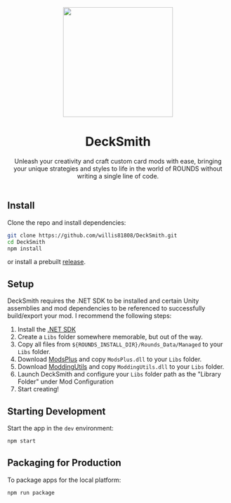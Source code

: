 <div align="center">
  <img src="https://raw.githubusercontent.com/willis81808/DeckSmith/main/assets/icon.png" width="250px" style="user-select: none;" />
  <h1>DeckSmith</h1>
  Unleash your creativity and craft custom card mods with ease, bringing your unique strategies and styles to life in the world of ROUNDS without writing a single line of code.
</div>

<br>

## Install

Clone the repo and install dependencies:

```bash
git clone https://github.com/willis81808/DeckSmith.git
cd DeckSmith
npm install
```

or install a prebuilt [release](https://github.com/willis81808/DeckSmith/releases).

## Setup

DeckSmith requires the .NET SDK to be installed and certain Unity assemblies and mod dependencies to be referenced to successfully build/export your mod. I recommend the following steps:

1. Install the [.NET SDK](https://dotnet.microsoft.com/en-us/download)
1. Create a `Libs` folder somewhere memorable, but out of the way.
1. Copy all files from `${ROUNDS_INSTALL_DIR}/Rounds_Data/Managed` to your `Libs` folder.
1. Download [ModsPlus](https://rounds.thunderstore.io/package/willis81808/ModsPlus/) and copy `ModsPlus.dll` to your `Libs` folder.
1. Download [ModdingUtils](https://rounds.thunderstore.io/package/Pykess/ModdingUtils/) and copy `ModdingUtils.dll` to your `Libs` folder.
1. Launch DeckSmith and configure your `Libs` folder path as the "Library Folder" under Mod Configuration
1. Start creating!

## Starting Development

Start the app in the `dev` environment:

```bash
npm start
```

## Packaging for Production

To package apps for the local platform:

```bash
npm run package
```
